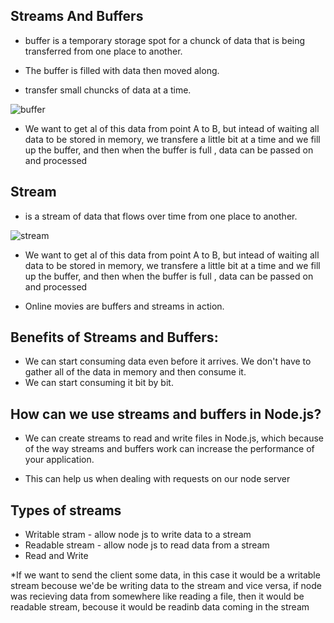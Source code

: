 ## Streams And Buffers
- buffer is a temporary storage spot for a chunck of data that is being transferred from one place to another.

- The buffer is filled with data then moved along.
- transfer small chuncks of data at a time.

![buffer](https://scontent.fjrs2-1.fna.fbcdn.net/v/t34.0-12/24550324_10215207045671926_1297021289_n.jpg?oh=9cf23591a246e95522684d45e1ea1023&oe=5A287BBE)

* We want to get al of this data from point A to B, but intead of waiting all data to be stored in memory, we transfere a little bit at a time and we fill up the buffer, and then when the buffer is full , data can be passed on and processed

## Stream
- is a stream of data that flows over time from one place to another.  

![stream](https://scontent.fjrs2-1.fna.fbcdn.net/v/t34.0-12/24337521_10215207038591749_574930842_n.jpg?oh=11ecc1e69c23af9fc7e8a095df06b3f5&oe=5A27744B)


* We want to get al of this data from point A to B, but intead of waiting all data to be stored in memory, we transfere a little bit at a time and we fill up the buffer, and then when the buffer is full , data can be passed on and processed
- Online movies are buffers and streams in action.  

## Benefits of Streams and Buffers:
  - We can start consuming data even before it arrives. We don't have to gather all of the data in memory and then consume it.
  -  We can start consuming it bit by bit.

## How can we use streams and buffers in Node.js?
- We can create streams to read and write files in Node.js, which because of the way streams and buffers work can increase the performance of your application.

- This can help us when dealing with requests on our node server

## Types of streams

- Writable stram - allow node js to write data to a stream
- Readable stream - allow node js to read data from a stream
- Read and Write

*If we want to send the client some data, in this case it would be a writable stream becouse we'de be writing data to the stream and vice versa, if node was recieving data from somewhere like reading a file, then it would be readable stream, becouse it would be readinb data coming in the stream
